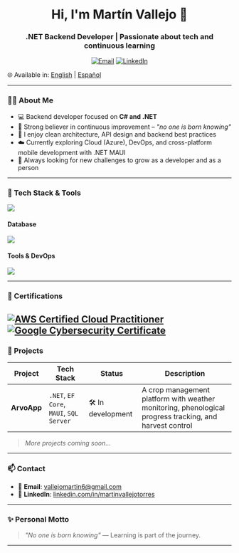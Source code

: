 <h1 align="center">Hi, I'm Martín Vallejo 👋</h1>
<h3 align="center">.NET Backend Developer | Passionate about tech and continuous learning</h3>

<p align="center">
  <a href="mailto:vallejomartin6@gmail.com"><img alt="Email" src="https://img.shields.io/badge/Email-d14836?logo=gmail&style=for-the-badge&logoColor=white"></a>
  <a href="https://www.linkedin.com/in/martinvallejotorres"><img alt="LinkedIn" src="https://img.shields.io/badge/LinkedIn-blue?logo=linkedin&style=for-the-badge&logoColor=white"></a>
</p>

🌐 Available in: [English](README.md) | [Español](README.es.md)

---

### 👨‍💻 About Me

- 💻 Backend developer focused on **C# and .NET**
- 🧠 Strong believer in continuous improvement – _"no one is born knowing"_
- 🧰 I enjoy clean architecture, API design and backend best practices
- ☁️ Currently exploring Cloud (Azure), DevOps, and cross-platform mobile development with .NET MAUI
- 🎯 Always looking for new challenges to grow as a developer and as a person

---

### 🧰 Tech Stack & Tools

![](https://skillicons.dev/icons?i=cs,c,java,js,html,css,dotnet&perline=3)

#### Database

![](https://skillicons.dev/icons?i=postgres,mysql)

#### Tools & DevOps

![](https://skillicons.dev/icons?i=aws,azure,docker,git,github,notion,postman,visualstudio&perline=4)

---

### 📜 Certifications

[![AWS Certified Cloud Practitioner](https://images.credly.com/size/110x110/images/00634f82-b07f-4bbd-a6bb-53de397fc3a6/image.png)](https://www.credly.com/badges/49a20772-7563-4bc5-bf87-3d33d602c6b9)
[![Google Cybersecurity Certificate](https://upload.wikimedia.org/wikipedia/commons/thumb/2/2f/Google_2015_logo.svg/110px-Google_2015_logo.svg.png)](https://coursera.org/verify/professional-cert/D4OJ7NBCTL63)
---

### 🚀 Projects

| Project | Tech Stack | Status | Description |
|--------|------------|--------|-------------|
| **ArvoApp** | `.NET`, `EF Core`, `MAUI`, `SQL Server` | 🛠️ In development | A crop management platform with weather monitoring, phenological progress tracking, and harvest control |

> *More projects coming soon...*

---

### 📫 Contact

- 📧 **Email**: [vallejomartin6@gmail.com](mailto:vallejomartin6@gmail.com)  
- 💼 **LinkedIn**: [linkedin.com/in/martinvallejotorres](https://www.linkedin.com/in/martinvallejotorres)

---

### ✨ Personal Motto

> _"No one is born knowing"_ — Learning is part of the journey.

---



<!--
**martinvallejotorres/martinvallejotorres** is a ✨ _special_ ✨ repository because its `README.md` (this file) appears on your GitHub profile.

Here are some ideas to get you started:

- 🔭 I’m currently working on ...
- 🌱 I’m currently learning ...
- 👯 I’m looking to collaborate on ...
- 🤔 I’m looking for help with ...
- 💬 Ask me about ...
- 📫 How to reach me: ...
- 😄 Pronouns: ...
- ⚡ Fun fact: ...
-->
